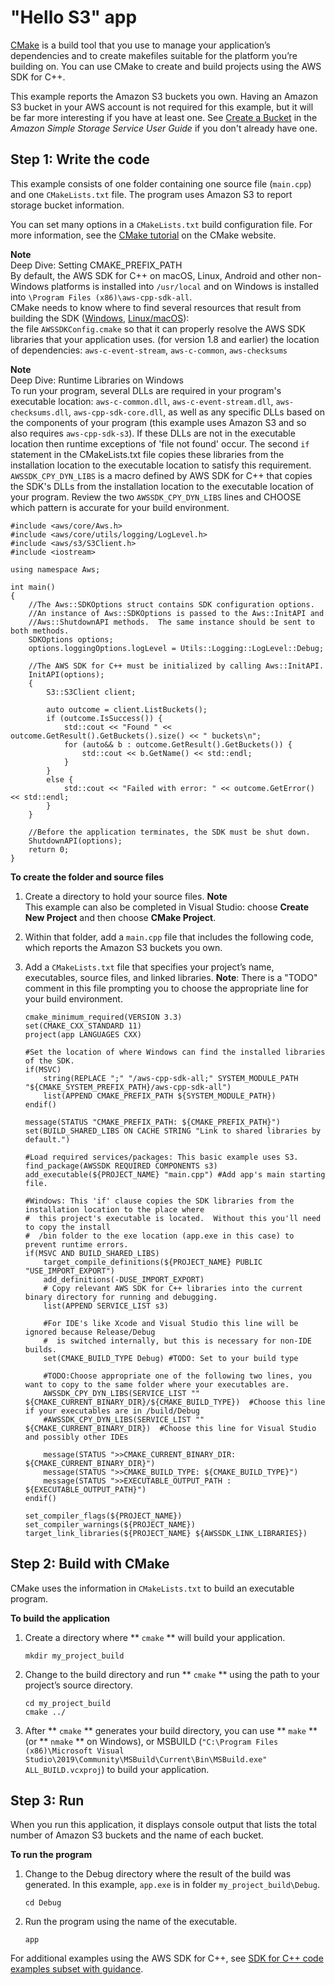 # "Hello S3" app<a name="build-cmake"></a>

 [CMake](https://cmake.org/) is a build tool that you use to manage your application’s dependencies and to create makefiles suitable for the platform you’re building on\. You can use CMake to create and build projects using the AWS SDK for C\+\+\.

This example reports the Amazon S3 buckets you own\. Having an Amazon S3 bucket in your AWS account is not required for this example, but it will be far more interesting if you have at least one\. See [Create a Bucket](https://docs.aws.amazon.com/AmazonS3/latest/userguide/creating-bucket.html) in the *Amazon Simple Storage Service User Guide* if you don't already have one\.

## Step 1: Write the code<a name="setting-up-a-cmake-project"></a>

This example consists of one folder containing one source file \(`main.cpp`\) and one `CMakeLists.txt` file\. The program uses Amazon S3 to report storage bucket information\.

You can set many options in a `CMakeLists.txt` build configuration file\. For more information, see the [CMake tutorial](https://cmake.org/cmake-tutorial/) on the CMake website\. 

**Note**  
Deep Dive: Setting CMAKE\_PREFIX\_PATH  
By default, the AWS SDK for C\+\+ on macOS, Linux, Android and other non\-Windows platforms is installed into `/usr/local` and on Windows is installed into `\Program Files (x86)\aws-cpp-sdk-all`\.  
CMake needs to know where to find several resources that result from building the SDK \([Windows](setup-windows.md), [Linux/macOS](setup-linux.md)\):  
the file `AWSSDKConfig.cmake` so that it can properly resolve the AWS SDK libraries that your application uses\.
\(for version 1\.8 and earlier\) the location of dependencies: `aws-c-event-stream`, `aws-c-common`, `aws-checksums`

**Note**  
Deep Dive: Runtime Libraries on Windows  
To run your program, several DLLs are required in your program's executable location: `aws-c-common.dll`, `aws-c-event-stream.dll`, `aws-checksums.dll`, `aws-cpp-sdk-core.dll`, as well as any specific DLLs based on the components of your program \(this example uses Amazon S3 and so also requires `aws-cpp-sdk-s3`\)\. If these DLLs are not in the executable location then runtime exceptions of 'file not found' occur\. The second `if` statement in the CMakeLists\.txt file copies these libraries from the installation location to the executable location to satisfy this requirement\.   
`AWSSDK_CPY_DYN_LIBS` is a macro defined by AWS SDK for C\+\+ that copies the SDK's DLLs from the installation location to the executable location of your program\. Review the two `AWSSDK_CPY_DYN_LIBS` lines and CHOOSE which pattern is accurate for your build environment\.

```
#include <aws/core/Aws.h>
#include <aws/core/utils/logging/LogLevel.h>
#include <aws/s3/S3Client.h>
#include <iostream>

using namespace Aws;

int main()
{
    //The Aws::SDKOptions struct contains SDK configuration options.
    //An instance of Aws::SDKOptions is passed to the Aws::InitAPI and 
    //Aws::ShutdownAPI methods.  The same instance should be sent to both methods.
    SDKOptions options;
    options.loggingOptions.logLevel = Utils::Logging::LogLevel::Debug;
    
    //The AWS SDK for C++ must be initialized by calling Aws::InitAPI.
    InitAPI(options); 
    {
        S3::S3Client client;

        auto outcome = client.ListBuckets();
        if (outcome.IsSuccess()) {
            std::cout << "Found " << outcome.GetResult().GetBuckets().size() << " buckets\n";
            for (auto&& b : outcome.GetResult().GetBuckets()) {
                std::cout << b.GetName() << std::endl;
            }
        }
        else {
            std::cout << "Failed with error: " << outcome.GetError() << std::endl;
        }
    }

    //Before the application terminates, the SDK must be shut down. 
    ShutdownAPI(options);
    return 0;
}
```

**To create the folder and source files**

1. Create a directory to hold your source files\.
**Note**  
This example can also be completed in Visual Studio: choose **Create New Project** and then choose **CMake Project**\.

1. Within that folder, add a `main.cpp` file that includes the following code, which reports the Amazon S3 buckets you own\.

1. Add a `CMakeLists.txt` file that specifies your project’s name, executables, source files, and linked libraries\. **Note**: There is a "TODO" comment in this file prompting you to choose the appropriate line for your build environment\.

   ```
   cmake_minimum_required(VERSION 3.3)
   set(CMAKE_CXX_STANDARD 11)
   project(app LANGUAGES CXX)
   
   #Set the location of where Windows can find the installed libraries of the SDK.
   if(MSVC)
       string(REPLACE ";" "/aws-cpp-sdk-all;" SYSTEM_MODULE_PATH "${CMAKE_SYSTEM_PREFIX_PATH}/aws-cpp-sdk-all")
       list(APPEND CMAKE_PREFIX_PATH ${SYSTEM_MODULE_PATH})
   endif()
   
   message(STATUS "CMAKE_PREFIX_PATH: ${CMAKE_PREFIX_PATH}")
   set(BUILD_SHARED_LIBS ON CACHE STRING "Link to shared libraries by default.")
   
   #Load required services/packages: This basic example uses S3.
   find_package(AWSSDK REQUIRED COMPONENTS s3)
   add_executable(${PROJECT_NAME} "main.cpp") #Add app's main starting file.
   
   #Windows: This 'if' clause copies the SDK libraries from the installation location to the place where 
   #  this project's executable is located.  Without this you'll need to copy the install 
   #  /bin folder to the exe location (app.exe in this case) to prevent runtime errors.
   if(MSVC AND BUILD_SHARED_LIBS)
       target_compile_definitions(${PROJECT_NAME} PUBLIC "USE_IMPORT_EXPORT")
       add_definitions(-DUSE_IMPORT_EXPORT)
       # Copy relevant AWS SDK for C++ libraries into the current binary directory for running and debugging.
       list(APPEND SERVICE_LIST s3)
      
       #For IDE's like Xcode and Visual Studio this line will be ignored because Release/Debug 
       #  is switched internally, but this is necessary for non-IDE builds.
       set(CMAKE_BUILD_TYPE Debug) #TODO: Set to your build type
   	
       #TODO:Choose appropriate one of the following two lines, you want to copy to the same folder where your executables are.
       AWSSDK_CPY_DYN_LIBS(SERVICE_LIST "" ${CMAKE_CURRENT_BINARY_DIR}/${CMAKE_BUILD_TYPE})  #Choose this line if your executables are in /build/Debug
       #AWSSDK_CPY_DYN_LIBS(SERVICE_LIST "" ${CMAKE_CURRENT_BINARY_DIR})  #Choose this line for Visual Studio and possibly other IDEs
       
       message(STATUS ">>CMAKE_CURRENT_BINARY_DIR: ${CMAKE_CURRENT_BINARY_DIR}")
       message(STATUS ">>CMAKE_BUILD_TYPE: ${CMAKE_BUILD_TYPE}")
       message(STATUS ">>EXECUTABLE_OUTPUT_PATH : ${EXECUTABLE_OUTPUT_PATH}")
   endif()
   
   set_compiler_flags(${PROJECT_NAME})
   set_compiler_warnings(${PROJECT_NAME})
   target_link_libraries(${PROJECT_NAME} ${AWSSDK_LINK_LIBRARIES})
   ```

## Step 2: Build with CMake<a name="building-with-cmake"></a>

CMake uses the information in `CMakeLists.txt` to build an executable program\.

**To build the application**

1. Create a directory where ** `cmake` ** will build your application\.

   ```
   mkdir my_project_build
   ```

1. Change to the build directory and run ** `cmake` ** using the path to your project’s source directory\.

   ```
   cd my_project_build
   cmake ../
   ```

1. After ** `cmake` ** generates your build directory, you can use ** `make` ** \(or ** `nmake` ** on Windows\), or MSBUILD \(`"C:\Program Files (x86)\Microsoft Visual Studio\2019\Community\MSBuild\Current\Bin\MSBuild.exe" ALL_BUILD.vcxproj`\) to build your application\.

## Step 3: Run<a name="run-app"></a>

When you run this application, it displays console output that lists the total number of Amazon S3 buckets and the name of each bucket\.

**To run the program**

1. Change to the Debug directory where the result of the build was generated\. In this example, `app.exe` is in folder `my_project_build\Debug`\. 

   ```
   cd Debug
   ```

1. Run the program using the name of the executable\.

   ```
   app
   ```

For additional examples using the AWS SDK for C\+\+, see [ SDK for C\+\+ code examples subset with guidance](programming-services.md)\.